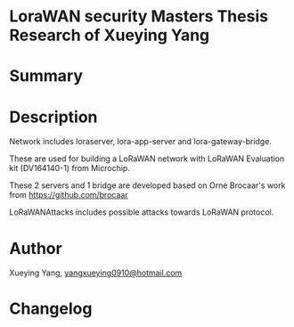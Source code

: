 # LoraWAN security Masters Thesis Research  of Xueying Yang

# Summary

# Description
Network includes loraserver, lora-app-server and lora-gateway-bridge. 

These are used for building a LoRaWAN network with LoRaWAN Evaluation kit (DV164140-1) from Microchip.

These 2 servers and 1 bridge are developed based on Orne Brocaar's work from https://github.com/brocaar

LoRaWANAttacks includes possible attacks towards LoRaWAN protocol.
# Author
Xueying Yang, yangxueying0910@hotmail.com
# Changelog